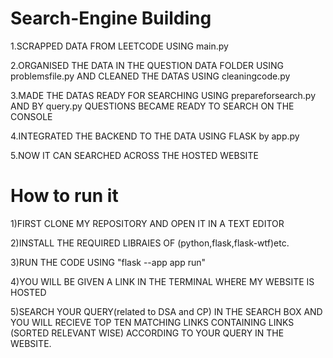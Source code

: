 # Search-Engine Building
1.SCRAPPED DATA FROM LEETCODE USING main.py

2.ORGANISED THE DATA IN THE QUESTION DATA FOLDER USING problemsfile.py AND CLEANED THE DATAS USING cleaningcode.py

3.MADE THE DATAS READY FOR SEARCHING USING prepareforsearch.py AND BY query.py QUESTIONS BECAME READY TO SEARCH ON THE CONSOLE

4.INTEGRATED THE BACKEND TO THE DATA USING FLASK by app.py 

5.NOW IT CAN SEARCHED ACROSS THE HOSTED WEBSITE


# How to run it
1)FIRST CLONE MY REPOSITORY AND OPEN IT IN A TEXT EDITOR

2)INSTALL THE REQUIRED LIBRAIES OF (python,flask,flask-wtf)etc.

3)RUN THE CODE USING "flask --app app run"

4)YOU WILL BE GIVEN A LINK IN THE TERMINAL WHERE MY WEBSITE IS HOSTED

5)SEARCH YOUR QUERY(related to DSA and CP) IN THE SEARCH BOX AND YOU WILL RECIEVE TOP TEN MATCHING LINKS CONTAINING LINKS (SORTED RELEVANT WISE) ACCORDING TO YOUR QUERY IN THE WEBSITE.